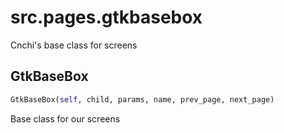 <h1 id="src.pages.gtkbasebox">src.pages.gtkbasebox</h1>

Cnchi's base class for screens
<h2 id="src.pages.gtkbasebox.GtkBaseBox">GtkBaseBox</h2>

```python
GtkBaseBox(self, child, params, name, prev_page, next_page)
```
Base class for our screens

